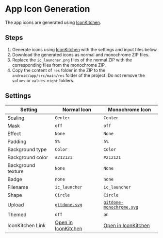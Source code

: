 # App Icon Generation

The app icons are generated using [IconKitchen](https://icon.kitchen).

## Steps

1. Generate icons using [IconKitchen](https://icon.kitchen) with the settings and input files below.
2. Download the generated icons as normal and monochrome ZIP files.
3. Replace the `ic_launcher.png` files of the normal ZIP with the corresponding files from the
   monochrome ZIP.
4. Copy the content of `res` folder in the ZIP to the `android/app/src/main/res` folder of the
   project. Do not remove the `values` or `values-night` folders.

## Settings

| Setting            | Normal Icon                                                                                                                                                                                                                                              | Monochrome Icon                                                                                                                                                                                                                                                    |
| ------------------ | -------------------------------------------------------------------------------------------------------------------------------------------------------------------------------------------------------------------------------------------------------- | ------------------------------------------------------------------------------------------------------------------------------------------------------------------------------------------------------------------------------------------------------------------ |
| Scaling            | `Center`                                                                                                                                                                                                                                                 | `Center`                                                                                                                                                                                                                                                           |
| Mask               | `off`                                                                                                                                                                                                                                                    | `off`                                                                                                                                                                                                                                                              |
| Effect             | `None`                                                                                                                                                                                                                                                   | `None`                                                                                                                                                                                                                                                             |
| Padding            | `5%`                                                                                                                                                                                                                                                     | `5%`                                                                                                                                                                                                                                                               |
| Background type    | `Color`                                                                                                                                                                                                                                                  | `Color`                                                                                                                                                                                                                                                            |
| Background color   | `#212121`                                                                                                                                                                                                                                                | `#212121`                                                                                                                                                                                                                                                          |
| Background texture | `None`                                                                                                                                                                                                                                                   | `None`                                                                                                                                                                                                                                                             |
| Badge              | `none`                                                                                                                                                                                                                                                   | `none`                                                                                                                                                                                                                                                             |
| Filename           | `ic_launcher`                                                                                                                                                                                                                                            | `ic_launcher`                                                                                                                                                                                                                                                      |
| Shape              | `Circle`                                                                                                                                                                                                                                                 | `Circle`                                                                                                                                                                                                                                                           |
| Upload             | [`gitdone.svg`](https://github.com/RubberDuckCrew/gitdone/blob/main/assets/icons/app/gitdone.svg)                                                                                                                                                        | [`gitdone-monochrome.svg`](https://github.com/RubberDuckCrew/gitdone/blob/main/assets/icons/app/gitdone-monochrome.svg)                                                                                                                                            |
| Themed             | `off`                                                                                                                                                                                                                                                    | `on`                                                                                                                                                                                                                                                               |
| IconKitchen Link   | [Open in IconKitchen](https://icon.kitchen/i/H4sIAAAAAAAAAx2NsQrDMAxE%2F%2BW6ZmmhS9b%2BQIdspYOCZMfUjoLttJSQf48cBOLucdxt%2BFJcpaDfwJQ%2FwyRJ0DuKRTo4P%2FwXswiJvKCBJzGH2bd81QX9vUMOfqqnGrVWTaeM4hrbDfqHRs3Wcrld28FgUl5jm32BZs4a2NqDFvs%2FGfHeD6UAKtyZAAAA) | [Open in IconKitchen](https://icon.kitchen/i/H4sIAAAAAAAAAx2OsQrDMAxE%2F0Vds7TQxWt%2FoEO20sFBsmNqR8GWW0rIv0cKAnE6Hqfb4OtzpwZuA%2FT1M85UCFzwudEAIY7%2FVU9IxUcCM54eMS3ReOEV3H2AmuIsp5pYhMspMwXzdjXjgzNXTbncrjaaI%2FYGwUntpEhh7NlKvMAvWDmhMomb7h9N8N4PbjEePacAAAA%3D) |
